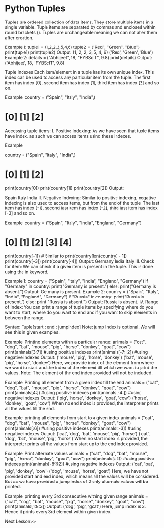 # Python Tuples
Tuples are ordered collection of data items. They store multiple items in a single variable. Tuple items are separated by commas and enclosed within round brackets (). Tuples are unchangeable meaning we can not alter them after creation.

Example 1:
tuple1 = (1,2,2,3,5,4,6)
tuple2 = ("Red", "Green", "Blue")
print(tuple1)
print(tuple2)
Output:
(1, 2, 2, 3, 5, 4, 6)
('Red', 'Green', 'Blue')
Example 2:
details = ("Abhijeet", 18, "FYBScIT", 9.8)
print(details)
Output:
('Abhijeet', 18, 'FYBScIT', 9.8)

Tuple Indexes
Each item/element in a tuple has its own unique index. This index can be used to access any particular item from the tuple. The first item has index [0], second item has index [1], third item has index [2] and so on.

Example:
country = ("Spain", "Italy", "India",)
#            [0]      [1]      [2]
Accessing tuple items:
I. Positive Indexing:
As we have seen that tuple items have index, as such we can access items using these indexes.

Example:

country = ("Spain", "Italy", "India",)
#            [0]      [1]      [2]     
print(country[0])
print(country[1])
print(country[2])
Output:

Spain
Italy
India
II. Negative Indexing:
Similar to positive indexing, negative indexing is also used to access items, but from the end of the tuple. The last item has index [-1], second last item has index [-2], third last item has index [-3] and so on.

Example:
country = ("Spain", "Italy", "India", "England", "Germany")
#            [0]      [1]      [2]       [3]        [4]
print(country[-1]) # Similar to print(country[len(country) - 1])
print(country[-3])
print(country[-4])
Output:
Germany
India
Italy
III. Check for item:
We can check if a given item is present in the tuple. This is done using the in keyword.

Example 1:
country = ("Spain", "Italy", "India", "England", "Germany")
if "Germany" in country:
    print("Germany is present.")
else:
    print("Germany is absent.")
Output:
Germany is present.
Example 2:
country = ("Spain", "Italy", "India", "England", "Germany")
if "Russia" in country:
    print("Russia is present.")
else:
    print("Russia is absent.")
Output:
Russia is absent.
IV. Range of Index:
You can print a range of tuple items by specifying where do you want to start, where do you want to end and if you want to skip elements in between the range.

Syntax:
Tuple[start : end : jumpIndex]
Note: jump Index is optional. We will see this in given examples.

Example: Printing elements within a particular range:
animals = ("cat", "dog", "bat", "mouse", "pig", "horse", "donkey", "goat", "cow")
print(animals[3:7])     #using positive indexes
print(animals[-7:-2])   #using negative indexes
Output:
('mouse', 'pig', 'horse', 'donkey')
('bat', 'mouse', 'pig', 'horse', 'donkey')
Here, we provide index of the element from where we want to start and the index of the element till which we want to print the values. Note: The element of the end index provided will not be included.

Example: Printing all element from a given index till the end
animals = ("cat", "dog", "bat", "mouse", "pig", "horse", "donkey", "goat", "cow")
print(animals[4:])      #using positive indexes
print(animals[-4:])     #using negative indexes
Output:
('pig', 'horse', 'donkey', 'goat', 'cow')
('horse', 'donkey', 'goat', 'cow')
When no end index is provided, the interpreter prints all the values till the end.

Example: printing all elements from start to a given index
animals = ("cat", "dog", "bat", "mouse", "pig", "horse", "donkey", "goat", "cow")
print(animals[:6])      #using positive indexes
print(animals[:-3])     #using negative indexes
Output:
('cat', 'dog', 'bat', 'mouse', 'pig', 'horse')
('cat', 'dog', 'bat', 'mouse', 'pig', 'horse')
When no start index is provided, the interpreter prints all the values from start up to the end index provided.

Example: Print alternate values
animals = ("cat", "dog", "bat", "mouse", "pig", "horse", "donkey", "goat", "cow")
print(animals[::2])     #using positive indexes
print(animals[-8:-1:2]) #using negative indexes
Output:
('cat', 'bat', 'pig', 'donkey', 'cow')
('dog', 'mouse', 'horse', 'goat')
Here, we have not provided start and end index, which means all the values will be considered. But as we have provided a jump index of 2 only alternate values will be printed.

Example: printing every 3rd consecutive withing given range
animals = ("cat", "dog", "bat", "mouse", "pig", "horse", "donkey", "goat", "cow")
print(animals[1:8:3])
Output:
('dog', 'pig', 'goat')
Here, jump index is 3. Hence it prints every 3rd element within given index.

Next Lesson>>